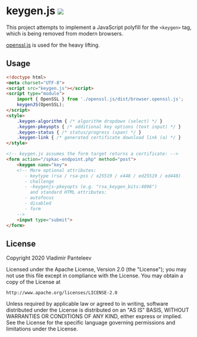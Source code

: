keygen.js ![](https://travis-ci.org/CyberShadow/keygen.js.svg?branch=master)
============================================================================

This project attempts to implement a JavaScript polyfill for the `<keygen>` tag, which is being removed from modern browsers.

[openssl.js](https://github.com/DigitalArsenal/openssl.js) is used for the heavy lifting.


Usage
-----

```html
<!doctype html>
<meta charset="UTF-8">
<script src="keygen.js"></script>
<script type="module">
    import { OpenSSL } from './openssl.js/dist/browser.openssl.js';
    keygenJS(OpenSSL);
</script>
<style>
    .keygen-algorithm { /* algorithm dropdown (select) */ }
    .keygen-pkeyopts { /* additional key options (text input) */ }
    .keygen-status { /* status/progress (span) */ }
    .keygen-link { /* generated certificate download link (a) */ }
</style>

<!-- keygen.js assumes the form target returns a certificate: -->
<form action="/spkac-endpoint.php" method="post">
    <keygen name="key">
    <!-- More optional attributes:
       - keytype (rsa / rsa-pss / x25519 / x448 / ed25519 / ed448)
       - challenge
       - -keygenjs-pkeyopts (e.g. "rsa_keygen_bits:4096")
         and standard HTML attributes:
       - autofocus
       - disabled
       - form
    -->
    <input type="submit">
</form>
```

License
-------

Copyright 2020 Vladimir Panteleev

Licensed under the Apache License, Version 2.0 (the "License");
you may not use this file except in compliance with the License.
You may obtain a copy of the License at

    http://www.apache.org/licenses/LICENSE-2.0

Unless required by applicable law or agreed to in writing, software
distributed under the License is distributed on an "AS IS" BASIS,
WITHOUT WARRANTIES OR CONDITIONS OF ANY KIND, either express or implied.
See the License for the specific language governing permissions and
limitations under the License.
